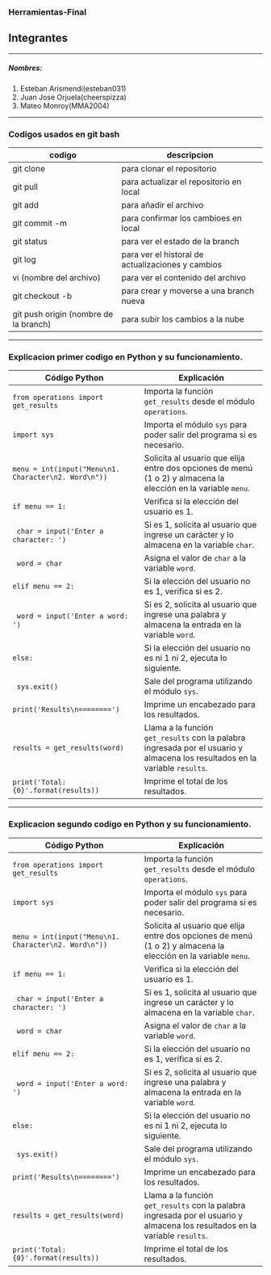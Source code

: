 ### Herramientas-Final
## Integrantes 
---
##### Nombres:
1. Esteban Arismendi(esteban031)
2. Juan Jose Orjuela(cheerspizza)
3. Mateo Monroy(MMA2004)
---
### Codigos usados en git bash
| codigo | descripcion |
|---|---|
| git clone | para clonar el repositorio |
| git pull | para actualizar el repositorio en local |
| git add | para añadir el archivo |
| git commit -m | para confirmar los cambioes en local |
| git status | para ver el estado de la branch |
| git log | para ver el historal de actualizaciones y cambios |
| vi (nombre del archivo) | para ver el contenido del archivo |
|git checkout -b |para crear y moverse a una branch nueva|
|git push origin (nombre de la branch)|para subir los cambios a la nube|

---


### Explicacion primer codigo en Python y su funcionamiento.
| Código Python                                  | Explicación                                    |
| ---------------------------------------------- | ---------------------------------------------- |
| `from operations import get_results`           | Importa la función `get_results` desde el módulo `operations`.|
| `import sys`                                   | Importa el módulo `sys` para poder salir del programa si es necesario.|
| `menu = int(input("Menu\n1. Character\n2. Word\n"))` | Solicita al usuario que elija entre dos opciones de menú (1 o 2) y almacena la elección en la variable `menu`.|
| `if menu == 1:`                                | Verifica si la elección del usuario es 1.       |
| &nbsp;&nbsp;`char = input('Enter a character: ')` | Si es 1, solicita al usuario que ingrese un carácter y lo almacena en la variable `char`.|
| &nbsp;&nbsp;`word = char`                      | Asigna el valor de `char` a la variable `word`. |
| `elif menu == 2:`                              | Si la elección del usuario no es 1, verifica si es 2.|
| &nbsp;&nbsp;`word = input('Enter a word: ')`   | Si es 2, solicita al usuario que ingrese una palabra y almacena la entrada en la variable `word`.|
| `else:`                                        | Si la elección del usuario no es ni 1 ni 2, ejecuta lo siguiente.|
| &nbsp;&nbsp;`sys.exit()`                       | Sale del programa utilizando el módulo `sys`.   |
| `print('Results\n========')`                   | Imprime un encabezado para los resultados.      |
| `results = get_results(word)`                  | Llama a la función `get_results` con la palabra ingresada por el usuario y almacena los resultados en la variable `results`.|
| `print('Total: {0}'.format(results))`          | Imprime el total de los resultados.             |

---

### Explicacion segundo codigo en Python y su  funcionamiento.
| Código Python                                  | Explicación                                    |
| ---------------------------------------------- | ---------------------------------------------- |
| `from operations import get_results`           | Importa la función `get_results` desde el módulo `operations`.|
| `import sys`                                   | Importa el módulo `sys` para poder salir del programa si es necesario.|
| `menu = int(input("Menu\n1. Character\n2. Word\n"))` | Solicita al usuario que elija entre dos opciones de menú (1 o 2) y almacena la elección en la variable `menu`.|
| `if menu == 1:`                                | Verifica si la elección del usuario es 1.       |
| &nbsp;&nbsp;`char = input('Enter a character: ')` | Si es 1, solicita al usuario que ingrese un carácter y lo almacena en la variable `char`.|
| &nbsp;&nbsp;`word = char`                      | Asigna el valor de `char` a la variable `word`. |
| `elif menu == 2:`                              | Si la elección del usuario no es 1, verifica si es 2.|
| &nbsp;&nbsp;`word = input('Enter a word: ')`   | Si es 2, solicita al usuario que ingrese una palabra y almacena la entrada en la variable `word`.|
| `else:`                                        | Si la elección del usuario no es ni 1 ni 2, ejecuta lo siguiente.|
| &nbsp;&nbsp;`sys.exit()`                       | Sale del programa utilizando el módulo `sys`.   |
| `print('Results\n========')`                   | Imprime un encabezado para los resultados.      |
| `results = get_results(word)`                  | Llama a la función `get_results` con la palabra ingresada por el usuario y almacena los resultados en la variable `results`.|
| `print('Total: {0}'.format(results))`          | Imprime el total de los resultados.             |
